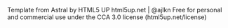 Template from
Astral by HTML5 UP
html5up.net | @ajlkn
Free for personal and commercial use under the CCA 3.0 license (html5up.net/license)
